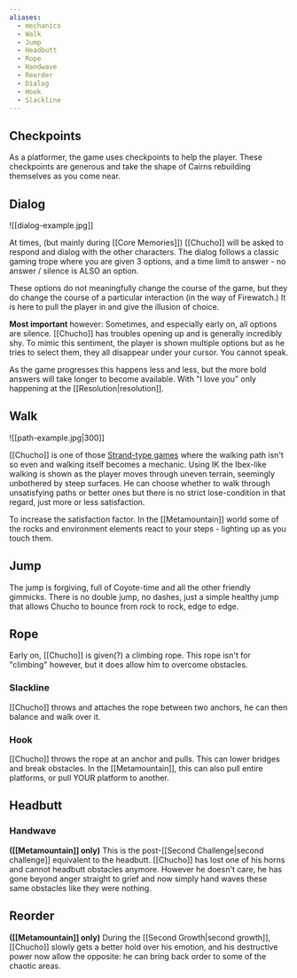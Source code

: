 ```yaml
---
aliases:
  - mechanics
  - Walk
  - Jump
  - Headbutt
  - Rope
  - Handwave
  - Reorder
  - Dialog
  - Hook
  - Slackline
---
```

## Checkpoints
As a platformer, the game uses checkpoints to help the player. These checkpoints are generous and take the shape of Cairns rebuilding themselves as you come near.
## Dialog
![[dialog-example.jpg]]

At times, (but mainly during [[Core Memories]]) [[Chucho]] will be asked to respond and dialog with the other characters. The dialog follows a classic gaming trope where you are given 3 options, and a time limit to answer - no answer / silence is ALSO an option. 

These options do not meaningfully change the course of the game, but they do change the course of a particular interaction (in the way of Firewatch.) It is here to pull the player in and give the illusion of choice.

**Most important** however: Sometimes, and especially early on, all options are silence. [[Chucho]] has troubles opening up and is generally incredibly shy. To mimic this sentiment, the player is shown multiple options but as he tries to select them, they all disappear under your cursor. You cannot speak.

As the game progresses this happens less and less, but the more bold answers will take longer to become available. With "I love you" only happening at the [[Resolution|resolution]].
## Walk
![[path-example.jpg|300]]

[[Chucho]] is one of those [Strand-type games](https://www.youtube.com/watch?v=ukqZ5VOoK5s&t=57s) where the walking path isn't so even and walking itself becomes a mechanic. Using IK the Ibex-like walking is shown as the player moves through uneven terrain, seemingly unbothered by steep surfaces. He can choose whether to walk through unsatisfying paths or better ones but there is no strict lose-condition in that regard, just more or less satisfaction.

To increase the satisfaction factor. In the [[Metamountain]] world some of the rocks and environment elements react to your steps - lighting up as you touch them.
## Jump
The jump is forgiving, full of Coyote-time and all the other friendly gimmicks. There is no double jump, no dashes, just a simple healthy jump that allows Chucho to bounce from rock to rock, edge to edge.
## Rope 
Early on, [[Chucho]] is given(?) a climbing rope. This rope isn't for "climbing" however, but it does allow him to overcome obstacles.
### Slackline
[[Chucho]] throws and attaches the rope between two anchors, he can then balance and walk over it.
### Hook
[[Chucho]] throws the rope at an anchor and pulls. This can lower bridges and break obstacles. In the [[Metamountain]], this can also pull entire platforms, or pull YOUR platform to another.
## Headbutt
### Handwave
**([[Metamountain]] only)**
This is the post-[[Second Challenge|second challenge]] equivalent to the headbutt. [[Chucho]] has lost one of his horns and cannot headbutt obstacles anymore. However he doesn't care, he has gone beyond anger straight to grief and now simply hand waves these same obstacles like they were nothing.
## Reorder 
**([[Metamountain]] only)**
During the [[Second Growth|second growth]], [[Chucho]] slowly gets a better hold over his emotion, and his destructive power now allow the opposite: he can bring back order to some of the chaotic areas.
